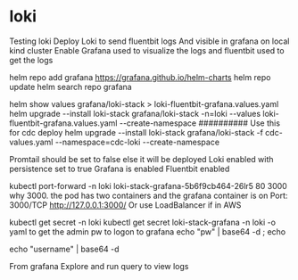 # loki
Testing loki
Deploy Loki to send fluentbit logs
And visible in grafana 
on local kind cluster
Enable Grafana used to visualize the logs  and fluentbit used to get the logs

helm repo add grafana https://grafana.github.io/helm-charts	
helm repo update
helm search repo grafana


helm show values grafana/loki-stack > loki-fluentbit-grafana.values.yaml
helm upgrade --install loki-stack grafana/loki-stack -n=loki --values loki-fluentbit-grafana.values.yaml --create-namespace
##########
Use this for cdc deploy 
helm upgrade --install loki-stack grafana/loki-stack -f cdc-values.yaml --namespace=cdc-loki  --create-namespace

Promtail should be set to false else it will be deployed 
Loki enabled with persistence set to true 
Grafana is enabled
Fluentbit enabled



kubectl port-forward -n loki loki-stack-grafana-5b6f9cb464-26lr5 80 3000
why 3000.
the pod has two containers and the grafana container is on
 Port:           3000/TCP
http://127.0.0.1:3000/
Or use LoadBalancer if in AWS 

kubectl get secret -n loki 
kubectl get secret loki-stack-grafana -n loki -o yaml
to get the admin pw to logon to grafana
echo "pw" | base64 -d ; echo

echo "username" | base64 -d

From grafana 
Explore and run query to view logs 
